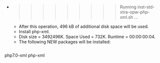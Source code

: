 * >>>>>>>>> Running inst-std-xtra-opw-php-xml.sh ...
  * After this operation, 496 kB of additional disk space will be used.
  * Install php-xml.
  * Disk size = 3492496K. Space Used = 732K. Runtime = 00:00:00:04.
  * The following NEW packages will be installed:
  ```bash
php7.0-xml php-xml
  ```
